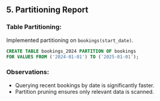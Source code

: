 ## 5. Partitioning Report

### Table Partitioning:
Implemented partitioning on `bookings(start_date)`.
```sql
CREATE TABLE bookings_2024 PARTITION OF bookings
FOR VALUES FROM ('2024-01-01') TO ('2025-01-01');
```

### Observations:
- Querying recent bookings by date is significantly faster.
- Partition pruning ensures only relevant data is scanned.